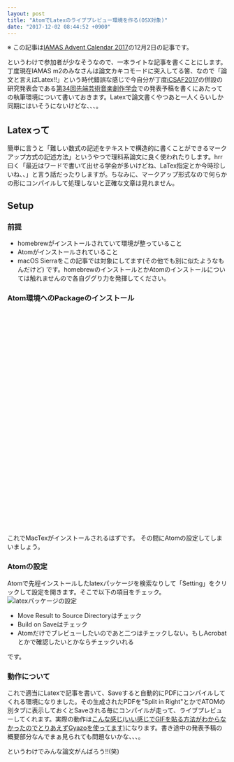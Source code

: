 ```yaml
---
layout: post
title: "AtomでLatexのライブプレビュー環境を作る(OSX対象)"
date: "2017-12-02 08:44:52 +0900"
---
```

※ この記事は[IAMAS Advent Calendar 2017](https://qiita.com/advent-calendar/2017/iamas)の12月2日の記事です。

というわけで参加者が少なそうなので、一本ライトな記事を書くことにします。丁度現在IAMAS m2のみなさんは論文カキコモードに突入してる筈、なので「論文と言えばLatex!!」という時代錯誤な感じで今自分が丁度[iCSAF2017](http://ic.jssa.info)の併設の研究発表会である[第34回先端芸術音楽創作学会](http://jssa.info)での発表予稿を書くにあたっての執筆環境について書いておきます。Latexで論文書くやつあと一人くらいしか同期にはいそうにないけどな、、、。

## Latexって
簡単に言うと「難しい数式の記述をテキストで構造的に書くことができるマークアップ方式の記述方法」というやつで理科系論文に良く使われたりします。hrr曰く「最近はワードで書いて出せる学会が多いけどね、LaTex指定とか今時珍しいね、、」と言う話だったりしますが。ちなみに、マークアップ形式なので何らかの形にコンパイルして処理しないと正確な文章は見れません。

## Setup
### 前提
* homebrewがインストールされていて環境が整っていること
* Atomがインストールされていること
* macOS Sierraをこの記事では対象にしてます(その他でも別に似たようなもんだけど)
です。homebrewのインストールとかAtomのインストールについては触れませんので各自ググり力を発揮してください。

### Atom環境へのPackageのインストール
AtomのPreferenceから下記のパッケージをインストールします。
* latex (AtomからLaTexのコンパイルをしてくれる)
* language-latex (Atom上でシンタックスハイライトをしてくれる)
* pdf-view (PDFをATOM上で表示してくれる)

### MacTexのインストール
homebrewのcaskをつかってインストールします(MacTexでパッケージも配布されている気がするのでそれでもいいかも。そのうち自分の環境をなるべくcaskで管理したいな、、と思いましたはい)。homebrewはOSXでのUNIXパッケージのパッケージマネージャです。caskはそれをOSXのアプリケーションを対象にしたもの、という理解で大体大丈夫。とりあえずhomebrewのインストールについては本家を見ていただくの良いのでココ > [https://brew.sh/index_ja.html](https://brew.sh/index_ja.html)

で、homebrewの環境が整ってる人は、まずcaskが利用できるようにします。

```console
brew tap caskroom/cask
```

brew tapは公式以外のレポジトリをHomebrewに追加して、brewコマンドででinstall, uninstall, updateなどが行うようにします。この場合caskroom/caskのレポジトリを追加。これでMaxTexのインストールをbrewコマンドで行えるので以下を実行。あそうそう、パスワードが要求されることがありますが、そのあたりは表示を良く読んでヨシナに対応してください。

```console
brew cask install mactex
```

これでMacTexがインストールされるはずです。
その間にAtomの設定してしまいましょう。

### Atomの設定
Atomで先程インストールしたlatexパッケージを検索なりして「Setting」をクリックして設定を開きます。そこで以下の項目をチェック。
![latexパッケージの設定](https://i.gyazo.com/2ff0b89a21437113287dddd6376b71a0.png)

* Move Result to Source Directoryはチェック
* Build on Saveはチェック
* Atomだけでブレビューしたいのであと二つはチェックしない。もしAcrobatとかで確認したいとかならチェックいれる

です。

### 動作について
これで適当にLatexで記事を書いて、Saveすると自動的にPDFにコンパイルしてくれる環境になりました。その生成されたPDFを"Split in Right"とかでATOMの別タブに表示しておくとSaveされる毎にコンパイルが走って、ライブプレビューしてくれます。実際の動作は[こんな感じ(いい感じでGIFを貼る方法がわからなかったのでとりあえずGyazoを使ってます)](https://gyazo.com/e49e0ef99a3a361609e87f51f8b7349a)になります。書き途中の発表予稿の概要部分なんでまぁ見られても問題ないかな、、、。

というわけでみんな論文がんばろう!!(笑)
